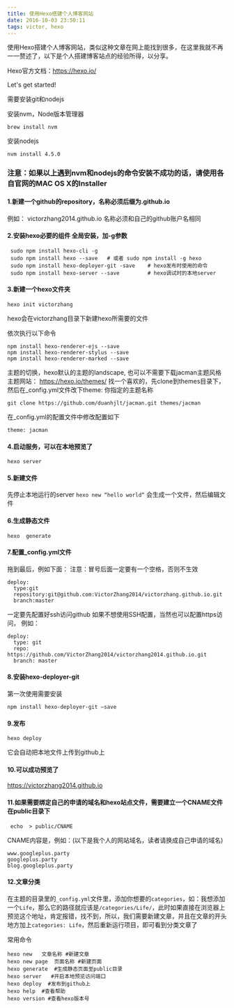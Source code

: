 ```yaml
---
title: 使用Hexo搭建个人博客网站
date: 2016-10-03 23:50:11
tags: victor, hexo
---
```


使用Hexo搭建个人博客网站，类似这种文章在网上能找到很多，在这里我就不再一一赘述了，以下是个人搭建博客站点的经验所得，以分享。

Hexo官方文档：https://hexo.io/

Let's get started!

需要安装git和nodejs

安装nvm，Node版本管理器
```
brew install nvm
```

安装nodejs
```
nvm install 4.5.0
```

### 注意：如果以上遇到nvm和nodejs的命令安装不成功的话，请使用各自官网的MAC OS X的Installer

#### 1.新建一个github的repository，名称必须后缀为.github.io
   例如：  victorzhang2014.github.io 名称必须和自己的github账户名相同

#### 2.安装hexo必要的组件  全局安装，加-g参数
  ```
   sudo npm install hexo-cli -g
   sudo npm install hexo --save   # 或者 sudo npm install -g hexo
   sudo npm install hexo-deployer-git -save    # hexo发布时使用的命令
   sudo npm install hexo-server --save         # hexo调试时的本地server
  ```

#### 3.新建一个hexo文件夹
  ```
  hexo init victorzhang
  ```
hexo会在victorzhang目录下新建hexo所需要的文件

   依次执行以下命令
   ```
   npm install hexo-renderer-ejs --save
   npm install hexo-renderer-stylus --save
   npm install hexo-renderer-marked --save
   ```

   主题的切换，hexo默认的主题的landscape, 也可以不需要下载jacman主题风格
   主题网站：  https://hexo.io/themes/
   找一个喜欢的，先clone到themes目录下，然后在_config.yml文件改下theme: 你指定的主题名称
   ```
   git clone https://github.com/duanhjlt/jacman.git themes/jacman
   ```
   在_config.yml的配置文件中修改配置如下
   ```
   theme: jacman
   ```

#### 4.启动服务，可以在本地预览了
   ```
   hexo server
   ```

#### 5.新建文件
   先停止本地运行的server
    ```
    hexo new “hello world“
    ```
  会生成一个文件，然后编辑文件

#### 6.生成静态文件
   ```
   hexo  generate
   ```
 
#### 7.配置_config.yml文件
   拖到最后，例如下面：
   注意：冒号后面一定要有一个空格，否则不生效
   ```
   deploy:
     type:git
     repository:git@github.com:VictorZhang2014/victorzhang.github.io.git
     branch:master
   ```

一定要先配置好ssh访问github
如果不想使用SSH配置，当然也可以配置https访问，
例如：
```
deploy:
  type: git
  repo: https://github.com/VictorZhang2014/victorzhang2014.github.io.git
  branch: master
```

#### 8.安装hexo-deployer-git
   第一次使用需要安装
  ```
  npm install hexo-deployer-git —save
  ```

#### 9.发布
 ```
 hexo deploy
 ```
 它会自动把本地文件上传到github上

#### 10.可以成功预览了
  https://victorzhang2014.github.io

#### 11.如果需要绑定自己的申请的域名和hexo站点文件，需要建立一个CNAME文件在public目录下
  ```
   echo  > public/CNAME
  ```
  CNAME内容是，例如：(以下是我个人的网站域名，读者请换成自己申请的域名)
  ```
  www.googleplus.party
  googleplus.party
  blog.googleplus.party
  ```

#### 12.文章分类
在主题的目录里的`_config.yml`文件里，添加你想要的`categories`，如：我想添加一个`Life`，那么它的路径就应该是`/categories/Life/`，此时如果直接在浏览器上预览这个地址，肯定报错，找不到，所以，我们需要新建文章，并且在文章的开头地方加上`categories: Life`，然后重新运行项目，即可看到分类文章了


常用命令
```
hexo new   文章名称 #新建文章
hexo new page  页面名称 #新建页面
hexo generate  #生成静态页面至public目录
hexo server   #开启本地预览访问端口
hexo deploy  #发布到github上
hexo help  #查看帮助
hexo version #查看hexo版本号
```
